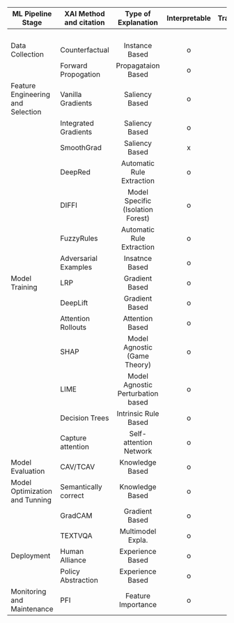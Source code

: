 | ML  Pipeline  Stage                  | XAI  Method and  citation |        Type of  Explanation        | Interpretable | Transparent | Data Type |   |    |   |
|--------------------------------------|---------------------------|:----------------------------------:|:-------------:|:-----------:|:---------:|:-:|:--:|:-:|
|                                      |                           |                                    |               |             |     T     | I | Te | G |
| Data  Collection                     | Counterfactual            | Instance Based                     |       o       |      o      |     v     | v |  v | v |
|                                      | Forward  Propogation      | Propagataion  Based                |       o       |      x      |     v     | v |  v | v |
| Feature  Engineering  and  Selection | Vanilla  Gradients        | Saliency Based                     |       o       |      o      |     v     | v |  v | v |
|                                      | Integrated  Gradients     | Saliency Based                     |       o       |      o      |     v     | v |  v | v |
|                                      | SmoothGrad                | Saliency Based                     |       x       |      o      |           | v |  v |   |
|                                      | DeepRed                   | Automatic Rule  Extraction         |       o       |      o      |     v     |   |    |   |
|                                      | DIFFI                     | Model Specific (Isolation Forest)  |       o       |      o      |     v     |   |    | v |
|                                      | FuzzyRules                | Automatic Rule  Extraction         |       o       |      o      |     v     |   |    |   |
|                                      | Adversarial  Examples     | Insatnce Based                     |       o       |      o      |     v     | v |  v | v |
| Model  Training                      | LRP                       | Gradient Based                     |       o       |      o      |     v     | v |  v | v |
|                                      | DeepLift                  | Gradient Based                     |       o       |      o      |     v     | v |  v |   |
|                                      | Attention Rollouts        | Attention Based                    |       o       |      x      |     v     |   |  v |   |
|                                      | SHAP                      | Model Agnostic  (Game Theory)      |       o       |      x      |     v     | v |  v | v |
|                                      | LIME                      | Model Agnostic Perturbation  based |       o       |      x      |     v     | v |  v |   |
|                                      | Decision Trees            | Intrinsic Rule Based               |       o       |      o      |     v     | v |  v |   |
|                                      | Capture attention         | Self-attention Network             |       o       |      o      |     v     |   |    | v |
| Model Evaluation                     | CAV/TCAV                  | Knowledge Based                    |       o       |      x      |     v     | v |  v |   |
| Model  Optimization  and Tunning     | Semantically correct      | Knowledge Based                    |       o       |      x      |     v     | v |  v |   |
|                                      | GradCAM                   | Gradient Based                     |       o       |      o      |           | v |    |   |
|                                      | TEXTVQA                   | Multimodel Expla.                  |       o       |      x      |           |   |  v |   |
| Deployment                           | Human Alliance            | Experience Based                   |       o       |      x      |           |   |    |   |
|                                      | Policy Abstraction        | Experience Based                   |       o       |      x      |           |   |    |   |
| Monitoring  and  Maintenance         | PFI                       | Feature Importance                 |       o       |      o      |     v     |   |  v |   |
